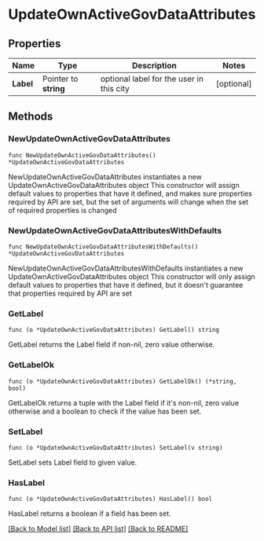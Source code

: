 # UpdateOwnActiveGovDataAttributes

## Properties

Name | Type | Description | Notes
------------ | ------------- | ------------- | -------------
**Label** | Pointer to **string** | optional label for the user in this city | [optional] 

## Methods

### NewUpdateOwnActiveGovDataAttributes

`func NewUpdateOwnActiveGovDataAttributes() *UpdateOwnActiveGovDataAttributes`

NewUpdateOwnActiveGovDataAttributes instantiates a new UpdateOwnActiveGovDataAttributes object
This constructor will assign default values to properties that have it defined,
and makes sure properties required by API are set, but the set of arguments
will change when the set of required properties is changed

### NewUpdateOwnActiveGovDataAttributesWithDefaults

`func NewUpdateOwnActiveGovDataAttributesWithDefaults() *UpdateOwnActiveGovDataAttributes`

NewUpdateOwnActiveGovDataAttributesWithDefaults instantiates a new UpdateOwnActiveGovDataAttributes object
This constructor will only assign default values to properties that have it defined,
but it doesn't guarantee that properties required by API are set

### GetLabel

`func (o *UpdateOwnActiveGovDataAttributes) GetLabel() string`

GetLabel returns the Label field if non-nil, zero value otherwise.

### GetLabelOk

`func (o *UpdateOwnActiveGovDataAttributes) GetLabelOk() (*string, bool)`

GetLabelOk returns a tuple with the Label field if it's non-nil, zero value otherwise
and a boolean to check if the value has been set.

### SetLabel

`func (o *UpdateOwnActiveGovDataAttributes) SetLabel(v string)`

SetLabel sets Label field to given value.

### HasLabel

`func (o *UpdateOwnActiveGovDataAttributes) HasLabel() bool`

HasLabel returns a boolean if a field has been set.


[[Back to Model list]](../README.md#documentation-for-models) [[Back to API list]](../README.md#documentation-for-api-endpoints) [[Back to README]](../README.md)


